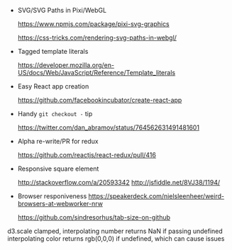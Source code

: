 - SVG/SVG Paths in Pixi/WebGL

  <https://www.npmjs.com/package/pixi-svg-graphics>

  <https://css-tricks.com/rendering-svg-paths-in-webgl/>

- Tagged template literals

  <https://developer.mozilla.org/en-US/docs/Web/JavaScript/Reference/Template_literals>

- Easy React app creation

  <https://github.com/facebookincubator/create-react-app>

- Handy `git checkout -` tip

  <https://twitter.com/dan_abramov/status/764562631491481601>

- Alpha re-write/PR for redux

  <https://github.com/reactjs/react-redux/pull/416>

- Responsive square element

  <http://stackoverflow.com/a/20593342>
  <http://jsfiddle.net/8VJ38/1194/>

- Browser responiveness
  <https://speakerdeck.com/nielsleenheer/weird-browsers-at-webworker-nrw>

  <https://github.com/sindresorhus/tab-size-on-github>

d3.scale clamped, interpolating number returns NaN if passing undefined
interpolating color returns rgb(0,0,0) if undefined, which can cause issues
